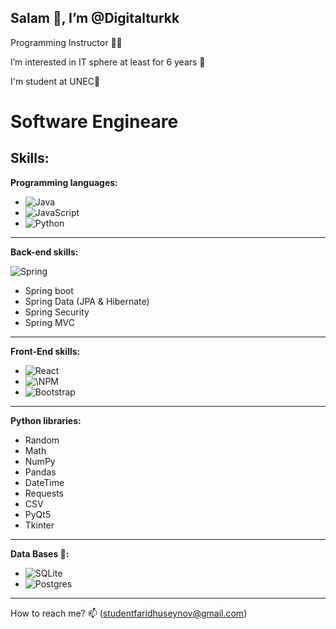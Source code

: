 <h2> Salam 👋, I’m @Digitalturkk </h2>

Programming Instructor 👨‍🏫

I’m interested in IT sphere at least for 6 years 👀 

I'm student at UNEC🏦

<h1> Software Engineare </h1>

<h2> <b> Skills: </b> </h2>

**Programming languages:**
- ![Java](https://img.shields.io/badge/java-%23ED8B00.svg?style=for-the-badge&logo=openjdk&logoColor=white)
- ![JavaScript](https://img.shields.io/badge/javascript-%23323330.svg?style=for-the-badge&logo=javascript&logoColor=%23F7DF1E)
- ![Python](https://img.shields.io/badge/python-3670A0?style=for-the-badge&logo=python&logoColor=ffdd54)
  
---

**Back-end skills:**

![Spring](https://img.shields.io/badge/spring-%236DB33F.svg?style=for-the-badge&logo=spring&logoColor=white)
- Spring boot  
- Spring Data (JPA & Hibernate)
- Spring Security
- Spring MVC
  <!--JUnit-->
---

**Front-End skills:**

- ![React](https://img.shields.io/badge/react-%2320232a.svg?style=for-the-badge&logo=react&logoColor=%2361DAFB)
- ![\NPM](https://img.shields.io/badge/NPM-%23CB3837.svg?style=for-the-badge&logo=npm&logoColor=white)
- ![Bootstrap](https://img.shields.io/badge/bootstrap-%238511FA.svg?style=for-the-badge&logo=bootstrap&logoColor=white)

---
**Python libraries:**
- Random
- Math
- NumPy
- Pandas
- DateTime
- Requests
- CSV
- PyQt5
- Tkinter
---

**Data Bases 💾:**
- ![SQLite](https://img.shields.io/badge/sqlite-%2307405e.svg?style=for-the-badge&logo=sqlite&logoColor=white)
- ![Postgres](https://img.shields.io/badge/postgres-%23316192.svg?style=for-the-badge&logo=postgresql&logoColor=white)
---

How to reach me? 📫  (studentfaridhuseynov@gmail.com)
<!---
Digitalturkk/Digitalturkk is a ✨ special ✨ repository because its `README.md` (this file) appears on your GitHub profile.
You can click the Preview link to take a look at your changes.
--->
